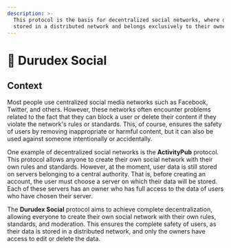 ```yaml
---
description: >-
  This protocol is the basis for decentralized social networks, where data is
  stored in a distributed network and belongs exclusively to their owners.
---
```


# 👥 Durudex Social

## Context

Most people use centralized social media networks such as Facebook, Twitter, and others. However, these networks often encounter problems related to the fact that they can block a user or delete their content if they violate the network's rules or standards. This, of course, ensures the safety of users by removing inappropriate or harmful content, but it can also be used against someone intentionally or accidentally.

One example of decentralized social networks is the **ActivityPub** protocol. This protocol allows anyone to create their own social network with their own rules and standards. However, at the moment, user data is still stored on servers belonging to a central authority. That is, before creating an account, the user must choose a server on which their data will be stored. Each of these servers has an owner who has full access to the data of users who have chosen their server.

The **Durudex Social** protocol aims to achieve complete decentralization, allowing everyone to create their own social network with their own rules, standards, and moderation. This ensures the complete safety of users, as their data is stored in a distributed network, and only the owners have access to edit or delete the data.
